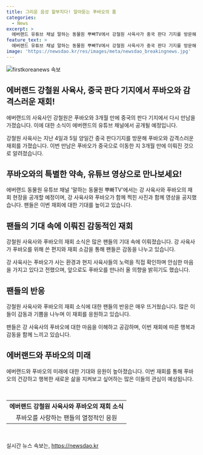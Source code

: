 ```yaml
---
title: 그리운 음성 할부지다! 알아듣는 푸바오의 품
categories:
  - News
excerpt: >
  에버랜드 유튜브 채널 말하는 동물원 뿌빠TV에서 강철원 사육사가 중국 판다 기지를 방문해 푸바오와의 감격스러운 재회를 촬영한 영상을 17일에 공개할 예정이다. 3개월만에 이루어진 이번 만남은 푸바오가 중국으로 이동한 후 처음으로 있었으며, 강 사육사가 편지에서 약속했던 것을 지키고 판다 팬들 사이에서 감동을 주고 있다. 재회 소식에 팬들의 기대가 높아지고 있으며, 푸바오의 적응 상태를 강철원 사육사가 응원하는 메시지도 함께 전해졌다. 
feature_text: >
  에버랜드 유튜브 채널 말하는 동물원 뿌빠TV에서 강철원 사육사가 중국 판다 기지를 방문해 푸바오와의 감격스러운 재회를 촬영한 영상을 17일에 공개할 예정이다. 3개월만에 이루어진 이번 만남은 푸바오가 중국으로 이동한 후 처음으로 있었으며, 강 사육사가 편지에서 약속했던 것을 지키고 판다 팬들 사이에서 감동을 주고 있다. 재회 소식에 팬들의 기대가 높아지고 있으며, 푸바오의 적응 상태를 강철원 사육사가 응원하는 메시지도 함께 전해졌다. 
image: 'https://newsdao.kr/res/images/meta/newsdao_breakingnews.jpg'
---
```


<p><img src="https://newsdao.kr/res/images/meta/newsdao_breakingnews.jpg" alt="firstkoreanews 속보" /></p>

<h2 data-ke-size="size26">에버랜드 강철원 사육사, 중국 판다 기지에서 푸바오와 감격스러운 재회!</h2>

<p data-ke-size="size16">에버랜드의 사육사인 강철원은 푸바오와 3개월 만에 중국의 판다 기지에서 다시 만남을 가졌습니다. 이에 대한 소식이 에버랜드의 유튜브 채널에서 공개될 예정입니다.</p>

<p data-ke-size="size16">강철원 사육사는 지난 4일과 5일 양일간 중국 판다기지를 방문해 푸바오와 감격스러운 재회를 가졌습니다. 이번 만남은 푸바오가 중국으로 이동한 지 3개월 만에 이뤄진 것으로 알려졌습니다.</p>

<h2 data-ke-size="size26">푸바오와의 특별한 약속, 유튜브 영상으로 만나보세요!</h2>

<p data-ke-size="size16">에버랜드 동물원 유튜브 채널 '말하는 동물원 뿌빠TV'에서는 강 사육사와 푸바오의 재회 현장을 공개할 예정이며, 강 사육사와 푸바오가 함께 찍힌 사진과 함께 영상을 공지했습니다. 팬들은 이번 재회에 대한 기대를 높이고 있습니다.</p>

<h2 data-ke-size="size26">팬들의 기대 속에 이뤄진 감동적인 재회</h2>

<p data-ke-size="size16">강철원 사육사와 푸바오의 재회 소식은 많은 팬들의 기대 속에 이뤄졌습니다. 강 사육사가 푸바오를 위해 쓴 편지와 재회 소감을 통해 팬들은 감동을 나누고 있습니다.</p>

<p data-ke-size="size16">강 사육사는 푸바오가 사는 환경과 현지 사육사들의 노력을 직접 확인하며 안심한 마음을 가지고 있다고 전했으며, 앞으로도 푸바오를 만나러 올 의향을 밝히기도 했습니다.</p>

<h2 data-ke-size="size26">팬들의 반응</h2>

<p data-ke-size="size16">강철원 사육사와 푸바오의 재회 소식에 대한 팬들의 반응은 매우 뜨거웠습니다. 많은 이들이 감동과 기쁨을 나누며 이 재회를 응원하고 있습니다.</p>

<p data-ke-size="size16">팬들은 강 사육사의 푸바오에 대한 마음을 이해하고 공감하며, 이번 재회에 따른 행복과 감동을 함께 느끼고 있습니다.</p>

<h2 data-ke-size="size26">에버랜드와 푸바오의 미래</h2>

<p data-ke-size="size16">에버랜드와 푸바오의 미래에 대한 기대와 응원이 높아졌습니다. 이번 재회를 통해 푸바오의 건강하고 행복한 새로운 삶을 지켜보고 싶어하는 많은 이들의 관심이 예상됩니다.</p>

<p data-ke-size="size16">&nbsp;</p>

<table>
    <tbody>
        <tr>
            <td style="text-align: center; height: 17px;"><b>에버랜드 강철원 사육사와 푸바오의 재회 소식</b></td>
        </tr>
        <tr>
            <td style="text-align: center; height: 17px;">푸바오를 사랑하는 팬들의 열정적인 응원</td>
        </tr>
    </tbody>
</table>

<p data-ke-size="size16">&nbsp;</p>
실시간 뉴스 속보는, <a href="https://newsdao.kr" rel="dofollow">https://newsdao.kr</a>


